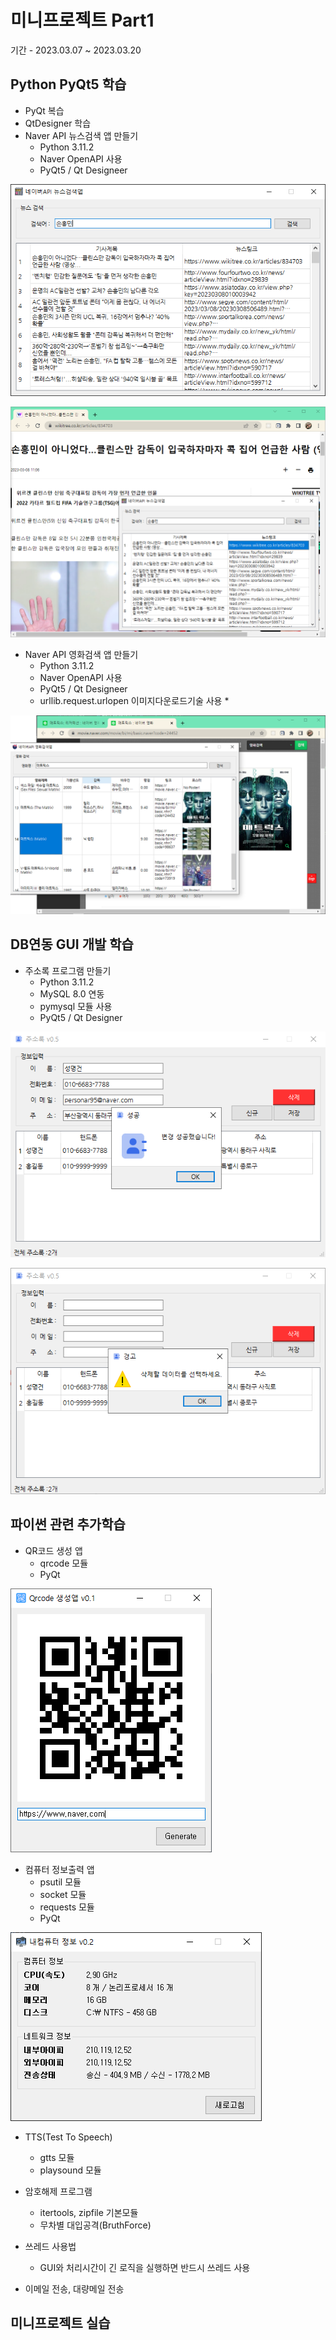 # 미니프로젝트 Part1
기간 - 2023.03.07 ~ 2023.03.20

## Python PyQt5 학습
- PyQt 복습
- QtDesigner 학습
- Naver API 뉴스검색 앱 만들기
    - Python 3.11.2
    - Naver OpenAPI 사용
    - PyQt5 / Qt Designeer

![네이버뉴스앱](https://github.com/K-ji-eun/miniprojects/blob/main/part1/studyPyQt/news1.png)

<img src = "https://github.com/K-ji-eun/miniprojects/blob/main/part1/studyPyQt/news2.png" width = "780" />

- Naver API 영화검색 앱 만들기
    - Python 3.11.2
    - Naver OpenAPI 사용
    - PyQt5 / Qt Designeer
    - urllib.request.urlopen 이미지다운로드기술 사용 *

<img src = "https://github.com/K-ji-eun/miniprojects/blob/main/part1/studyPyQt/naver_movie.png" width = "780" />

## DB연동 GUI 개발 학습
- 주소록 프로그램 만들기
    - Python 3.11.2
    - MySQL 8.0 연동
    - pymysql 모듈 사용
    - PyQt5 / Qt Designer

![주소록앱1](https://github.com/K-ji-eun/miniprojects/blob/main/part1/studyPyQt/addressbook1.png)


![주소록앱2](https://github.com/K-ji-eun/miniprojects/blob/main/part1/studyPyQt/addressbook2.png)

## 파이썬 관련 추가학습
- QR코드 생성 앱
    - qrcode 모듈
    - PyQt

![QR코드앱](https://github.com/K-ji-eun/miniprojects/blob/main/part1/studyPython/qrcodeApp.png)

- 컴퓨터 정보출력 앱
    - psutil 모듈
    - socket 모듈
    - requests 모듈
    - PyQt 

![컴퓨터정보](https://github.com/K-ji-eun/miniprojects/blob/main/part1/studyPython/comInfoApp.png)

- TTS(Test To Speech)
    - gtts 모듈
    - playsound 모듈

- 암호해제 프로그램
  - itertools, zipfile 기본모듈
  - 무차별 대입공격(BruthForce)

- 쓰레드 사용법
  - GUI와 처리시간이 긴 로직을 실행하면 반드시 쓰레드 사용 

- 이메일 전송, 대량메일 전송

 
## 미니프로젝트 실습

